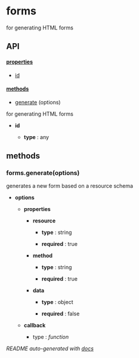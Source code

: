 # forms


for generating HTML forms



## API

#### [properties](#forms-properties)

  - [id](#forms-properties-id)


#### [methods](#forms-methods)

  - [generate](#forms-methods-generate) (options)



for generating HTML forms

- **id** 

  - **type** : any



<a name="forms-methods"></a> 

## methods 

<a name="forms-methods-generate"></a> 

### forms.generate(options)

generates a new form based on a resource schema

- **options** 

  - **properties**

    - **resource** 

      - **type** : string

      - **required** : true

    - **method** 

      - **type** : string

      - **required** : true

    - **data** 

      - **type** : object

      - **required** : false

  - **callback**

    - type : *function*





*README auto-generated with [docs](https://github.com/bigcompany/resources/tree/master/docs)*